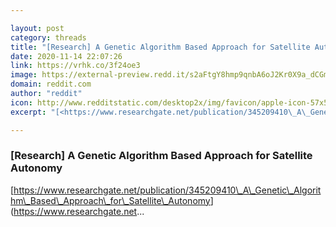 ```yaml
---

layout: post
category: threads
title: "[Research] A Genetic Algorithm Based Approach for Satellite Autonomy"
date: 2020-11-14 22:07:26
link: https://vrhk.co/3f24oe3
image: https://external-preview.redd.it/s2aFtgY8hmp9qnbA6oJ2Kr0X9a_dCGm0oF0dOrGSKOM.jpg?width=850&height=445.02617801&auto=webp&crop=850:445.02617801,smart&s=5645b8c49d780f95a4787a8ee43399ce421e281f
domain: reddit.com
author: "reddit"
icon: http://www.redditstatic.com/desktop2x/img/favicon/apple-icon-57x57.png
excerpt: "[<https://www.researchgate.net/publication/345209410\_A\_Genetic\_Algorithm\_Based\_Approach\_for\_Satellite\_Autonomy>](<https://www.researchgate.net>..."

---
```


### [Research] A Genetic Algorithm Based Approach for Satellite Autonomy

[<https://www.researchgate.net/publication/345209410\_A\_Genetic\_Algorithm\_Based\_Approach\_for\_Satellite\_Autonomy>](<https://www.researchgate.net>...